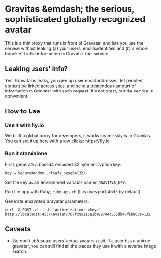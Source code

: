 # Gravitas &emdash; the serious, sophisticated globally recognized avatar

This is a thin proxy that runs in front of Gravatar, and lets you use the service without leaking (a) your users' emails/identities and (b) a whole bunch of traffic information to Gravatar-the-service.

## Leaking users' info?

Yes. Gravatar is leaky, you give up user email addresses, let peoples' content be linked across sites, and send a tremendous amount of information to Gravatar with each request. It's not great, but the service is convenient.

## How to Use

### Use it with fly.io

We built a global proxy for developers, it works seamlessly with Gravitas. You can set it up here with a few clicks: https://fly.io

### Run it standalone

First, generate a base64 encoded 32 byte encryption key:

```
key = SecureRandom.urlsafe_base64(32)
```

Set the key as an environment variable named `GRAVITAS_KEY`.

Run the app with Ruby, `ruby app.rb` (this uses port 4567 by default)


Generate encrypted Gravatar parameters.
```
curl -X POST -d '' -H 'Authorization: <key>' http://localhost:4567/avatar/767fc9c115a1b989744c755db47feb60?s=132
```

## Caveats

* We don't obfuscate users' actual avatars at all. If a user has a unique gravatar, you can still find all the places they use it with a reverse image search.